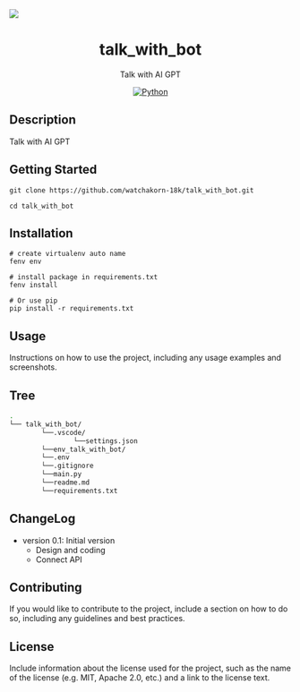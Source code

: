 <picture aling="center">
  <source media="(prefers-color-scheme: dark)" srcset="https://cdn.discordapp.com/attachments/585069498986397707/1112788994175012936/image-removebg-preview.png">
  <img src="https://cdn.discordapp.com/attachments/585069498986397707/1112788501642104832/OIG.png">
</picture>

<h1 align="center">talk_with_bot</h1>
<p align="center">Talk with AI GPT</p>

<p align="center">
  <a href="LICENSE" target="_blank">
    <img alt="Python" src="https://img.shields.io/badge/version-0.1-gree?style=for-the-badge&logoColor=white&logo=Python" />
  </a>

</p>

## Description

Talk with AI GPT

## Getting Started

```
git clone https://github.com/watchakorn-18k/talk_with_bot.git

cd talk_with_bot

```

## Installation

```
# create virtualenv auto name
fenv env

# install package in requirements.txt
fenv install

# Or use pip
pip install -r requirements.txt

```

## Usage

Instructions on how to use the project, including any usage examples and screenshots.

## Tree

<!--- Start Tree --->

```bash
.
└── talk_with_bot/
        └──.vscode/
                └──settings.json
        └──env_talk_with_bot/
        └──.env
        └──.gitignore
        └──main.py
        └──readme.md
        └──requirements.txt

```

<!--- End Tree --->

## ChangeLog

- version 0.1: Initial version
  - Design and coding
  - Connect API

## Contributing

If you would like to contribute to the project, include a section on how to do so, including any guidelines and best practices.

## License

Include information about the license used for the project, such as the name of the license (e.g. MIT, Apache 2.0, etc.) and a link to the license text.
